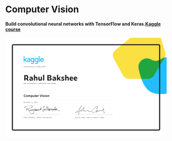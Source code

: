 # Computer Vision
#### Build convolutional neural networks with TensorFlow and Keras.[Kaggle course](https://www.kaggle.com/learn/computer-vision)



![certificate](https://github.com/rahulbakshee/cv/blob/master/Kaggle-Computer-Vision/Rahul%20Bakshee%20-%20Computer%20Vision%20_certificate.png)
